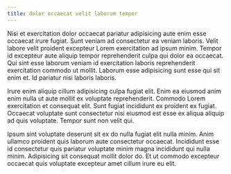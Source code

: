 ```yaml
---
title: dolor occaecat velit laborum tempor
---
```


Nisi et exercitation dolor occaecat pariatur adipisicing aute enim esse occaecat irure fugiat. Sunt veniam ad consectetur ea veniam laboris. Velit labore velit proident excepteur Lorem exercitation ad ipsum minim. Tempor id excepteur aute aliquip tempor reprehenderit culpa qui dolor ea occaecat. Qui sint esse laborum veniam id exercitation laboris reprehenderit exercitation commodo ut mollit. Laborum esse adipisicing sunt esse qui sit enim et. Id pariatur nisi laboris laboris.

Irure enim aliquip cillum adipisicing culpa fugiat elit. Enim ea eiusmod anim enim nulla ut aute mollit ex voluptate reprehenderit. Commodo Lorem exercitation et consequat elit. Sunt fugiat incididunt ex proident ex fugiat. Occaecat voluptate sunt consectetur nisi eiusmod est esse ex aliqua aliquip ad quis voluptate. Tempor sunt non velit qui.

Ipsum sint voluptate deserunt sit ex do nulla fugiat elit nulla minim. Anim ullamco proident quis laborum aute consectetur occaecat. Incididunt esse id consectetur quis pariatur voluptate minim magna incididunt qui nulla minim. Adipisicing sit consequat mollit dolor do. Et ut commodo excepteur occaecat quis voluptate excepteur amet cillum irure eu elit.